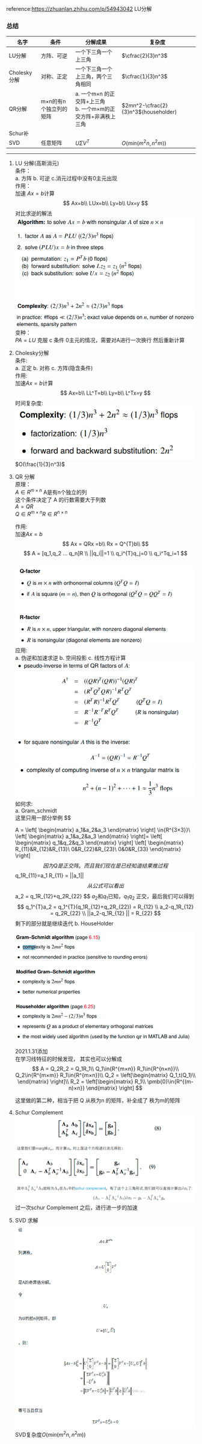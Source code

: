 <!--
 * @Author: Liu Weilong
 * @Date: 2021-01-25 13:19:02
 * @LastEditors: Liu Weilong
 * @LastEditTime: 2021-04-01 22:16:32
 * @FilePath: /3rd-test-learning/30. supplement_material/solution_of_linear_equation/doc.md
 * @Description: 
-->
reference:https://zhuanlan.zhihu.com/p/54943042 LU分解<br>

### 总结
名字|条件|分解成果|复杂度
---|---|---|---
LU分解|方阵、可逆|一个下三角一个上三角|$\cfrac{2}{3}n^3$
Cholesky分解|对称、正定|一个下三角一个上三角，两个三角相同|$\cfrac{1}{3}n^3$
QR分解|m×n的有n个独立列的矩阵|a. 一个m×n 的正交阵+上三角<br>b. 一个m×m的正交方阵+非满秩上三角|$2mn^2-\cfrac{2}{3}n^3$(householder)
Schur补|||
SVD|任意矩阵|$U\Sigma V^T$|$O(min(m^2n,n^2m))$

----

1. LU 分解(高斯消元)<br>
   条件：<br>
   a. 方阵 b. 可逆 c.消元过程中没有0主元出现<br>
   作用：<br>
   加速 $Ax=b$计算<br>
   $$
    Ax=b\\
    LUx=b\\
    Ly=b\\
    Ux=y
   $$
   对比求逆的解法<br>
   ![](./picture/9.png)
   ![](./picture/10.png)
   变种：<br>
   $PA = LU$ 克服 c  条件 0主元的情况，需要对A进行一次换行 然后重新计算<br>
   
2. Cholesky分解<br>
   条件:<br>
   a. 正定 b. 对称 c. 方阵(隐含条件)<br>
   作用:<br>
   加速$Ax=b$计算<br>
   $$
   Ax=b\\
   LL^T=b\\
   Ly=b\\
   L^Tx=y
   $$
   时间复杂度:<br>
   ![](./picture/3.png)
   $O(\frac{1}{3}n^3)$


3. QR 分解<br>
   原理：<br>
   $A\in{R^{m×n}}$ A是有n个独立的列<br>
   这个条件决定了 A 的行数需要大于列数<br>
   $A = QR$\
   $Q\in{R^{m×n}} R\in{R^{n×n}}$

   作用:<br>
   加速$Ax=b$
   $$
   Ax = QRx =b\\
   Rx = Q^{T}b\\
   $$
   $$
   A = [q_1,q_2 ... q_n]R
   \\ ||q_i||=1
   \\ q_i^{T}q_j=0
   \\ q_i^Tq_i=1
   $$  
   ![](./picture/4.png)
   应用:<br>
   a. 伪逆和加速求逆<T>
   b. 空间投影<T>
   c. 线性方程计算<T>
   ![](./picture/5.png)
   ![](./picture/7.png)
   如何求:<br>
   a. Gram_schmidt<br>
   这里只用一部分举例
   $$

   A =    \left[
      \begin{matrix}
      a_1&a_2&a_3
      \end{matrix}
      \right] \in{R^{3×3}}\\
   \left[
      \begin{matrix}
      a_1&a_2&a_3
      \end{matrix}
      \right]=
   \left[
     \begin{matrix}
      q_1&q_2&q_3
      \end{matrix}
   \right]
      \left[
     \begin{matrix}
      R_{11}&R_{12}&R_{13}\\
      0&R_{22}&R_{23}\\
      0&0&R_{33}
      \end{matrix}
   \right]
   $$
   因为Q是正交阵。而且我们现在是已经知道结果推过程
   $$
   q_1R_{11}=a_1
   R_{11} = ||a_1||
   $$
   从公式可以看出
   $$
   a_2 = q_1R_{12}+q_2R_{22}
   $$
   $a_2$和$q_1$已知，$q_1$$q_2$ 正交，最后我们可以得到
   $$
      q_1^{T}a_2 = q_1^{T}(q_1R_{12}+q_2R_{22}) = R_{12}
      \\
      a_2-q_1R_{12} = q_2R_{22}
      \\
      ||a_2-q_1R_{12} || = R_{22}
   $$ 
   剩下的部分就是继续迭代
   b. HouseHolder

   ![](./picture/8.png)
   
   2021.1.31添加<br>
   在学习线特征的时候发现，
   其实也可以分解成
   $$
      A = Q_2R_2 = Q_1R_1\\
      Q_1\in{R^{m×n}} R_1\in{R^{n×n}}\\
      Q_2\in{R^{m×m}} R_1\in{R^{m×n}}\\
      Q_2 = \left[\begin{matrix}
      Q_1,t(Q_1)\\
      \end{matrix}
      \right]\\
      R_2 = \left[\begin{matrix}
      R_1\\
      \pmb{0}\in{R^{(m-n)×n}}
      \end{matrix}
      \right]
   $$

   这里做的第二种，相当于把 Q 从秩为n 的矩阵，补全成了 秩为m的矩阵
   

4. Schur Complement
   ![](./picture/6.png)
   过一次schur Complement 之后，进行进一步的加速
   
5. SVD 求解
   ![](./picture/11.png)
   SVD复杂度$O(min(m^2n,n^2m))$

















   
   
